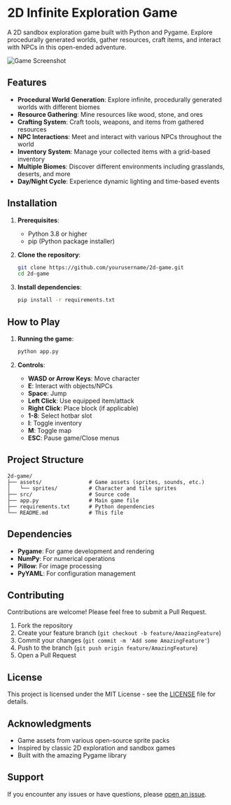# 2D Infinite Exploration Game

A 2D sandbox exploration game built with Python and Pygame. Explore procedurally generated worlds, gather resources, craft items, and interact with NPCs in this open-ended adventure.

![Game Screenshot](assets/screenshots/gameplay.png)

## Features

- **Procedural World Generation**: Explore infinite, procedurally generated worlds with different biomes
- **Resource Gathering**: Mine resources like wood, stone, and ores
- **Crafting System**: Craft tools, weapons, and items from gathered resources
- **NPC Interactions**: Meet and interact with various NPCs throughout the world
- **Inventory System**: Manage your collected items with a grid-based inventory
- **Multiple Biomes**: Discover different environments including grasslands, deserts, and more
- **Day/Night Cycle**: Experience dynamic lighting and time-based events

## Installation

1. **Prerequisites**:
   - Python 3.8 or higher
   - pip (Python package installer)

2. **Clone the repository**:
   ```bash
   git clone https://github.com/yourusername/2d-game.git
   cd 2d-game
   ```

3. **Install dependencies**:
   ```bash
   pip install -r requirements.txt
   ```

## How to Play

1. **Running the game**:
   ```bash
   python app.py
   ```

2. **Controls**:
   - **WASD or Arrow Keys**: Move character
   - **E**: Interact with objects/NPCs
   - **Space**: Jump
   - **Left Click**: Use equipped item/attack
   - **Right Click**: Place block (if applicable)
   - **1-8**: Select hotbar slot
   - **I**: Toggle inventory
   - **M**: Toggle map
   - **ESC**: Pause game/Close menus

## Project Structure

```
2d-game/
├── assets/               # Game assets (sprites, sounds, etc.)
│   └── sprites/          # Character and tile sprites
├── src/                  # Source code
├── app.py                # Main game file
├── requirements.txt      # Python dependencies
└── README.md             # This file
```

## Dependencies

- **Pygame**: For game development and rendering
- **NumPy**: For numerical operations
- **Pillow**: For image processing
- **PyYAML**: For configuration management

## Contributing

Contributions are welcome! Please feel free to submit a Pull Request.

1. Fork the repository
2. Create your feature branch (`git checkout -b feature/AmazingFeature`)
3. Commit your changes (`git commit -m 'Add some AmazingFeature'`)
4. Push to the branch (`git push origin feature/AmazingFeature`)
5. Open a Pull Request

## License

This project is licensed under the MIT License - see the [LICENSE](LICENSE) file for details.

## Acknowledgments

- Game assets from various open-source sprite packs
- Inspired by classic 2D exploration and sandbox games
- Built with the amazing Pygame library

## Support

If you encounter any issues or have questions, please [open an issue](https://github.com/yourusername/2d-game/issues).
